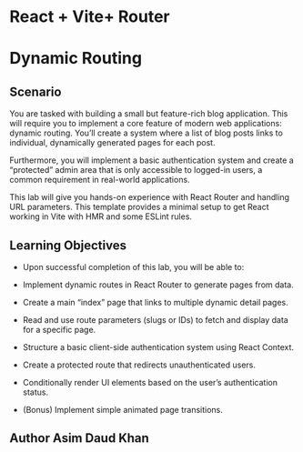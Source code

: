 # React + Vite+ Router 

# Dynamic Routing


## Scenario
You are tasked with building a small but feature-rich blog application. This will require you to implement a core feature of modern web applications: dynamic routing. You’ll create a system where a list of blog posts links to individual, dynamically generated pages for each post.

Furthermore, you will implement a basic authentication system and create a “protected” admin area that is only accessible to logged-in users, a common requirement in real-world applications.

This lab will give you hands-on experience with React Router and handling URL parameters.
This template provides a minimal setup to get React working in Vite with HMR and some ESLint rules.

## Learning Objectives
- Upon successful completion of this lab, you will be able to:

- Implement dynamic routes in React Router to generate pages from data.
- Create a main “index” page that links to multiple dynamic detail pages.
- Read and use route parameters (slugs or IDs) to fetch and display data for a specific page.
- Structure a basic client-side authentication system using React Context.
- Create a protected route that redirects unauthenticated users.
- Conditionally render UI elements based on the user’s authentication status.
- (Bonus) Implement simple animated page transitions.

## Author Asim Daud Khan